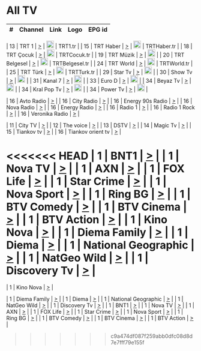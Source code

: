 <h1>All TV</h1>

| #   | Channel        | Link  | Logo | EPG id |
|:---:|:--------------:|:-----:|:----:|:------:|

| 13  | TRT 1            | [>](https://tv-trt1.medya.trt.com.tr/master.m3u8) | <img height="20" src="https://i.imgur.com/j786OLG.png"/> | TRT1.tr |
| 15  | TRT Haber        | [>](https://tv-trthaber.medya.trt.com.tr/master.m3u8) | <img height="20" src="https://i.imgur.com/OVfo8Ab.png"/> | TRTHaber.tr |
| 18  | TRT Çocuk        | [>](https://tv-trtcocuk.medya.trt.com.tr/master.m3u8) | <img height="20" src="https://i.imgur.com/QLFmD6d.png"/> | TRTCocuk.tr |
| 19  | TRT Müzik        | [>](https://tv-trtmuzik.medya.trt.com.tr/master.m3u8) | <img height="20" src="https://i.imgur.com/fIVFCEd.png"/> |
| 20  | TRT Belgesel     | [>](https://tv-trtbelgesel.medya.trt.com.tr/master.m3u8) | <img height="20" src="https://i.imgur.com/MGO87pe.png"/> | TRTBelgesel.tr |
| 24  | TRT World        | [>](https://tv-trtworld.medya.trt.com.tr/master.m3u8) | <img height="20" src="https://i.imgur.com/JEA2xpv.png"/> | TRTWorld.tr |
| 25  | TRT Türk         | [>](https://tv-trtturk.medya.trt.com.tr/master.m3u8) | <img height="20" src="https://i.imgur.com/OSTOQNw.png"/> | TRTTurk.tr |
| 29  | Star Tv   | [>](https://dogus-live.daioncdn.net/startv/startv_360p.m3u8) | <img height="20" src="https://i.imgur.com/IebUZx1.png"/> |
| 30  | Show Tv     | [>](https://ciner-live.daioncdn.net/showtv/showtv.m3u8) | <img height="20" src="https://i.imgur.com/IebUZx1.png"/> |
| 31  | Kanal 7     | [>](https://kanal7-live.daioncdn.net/kanal7/kanal7.m3u8) | <img height="20" src="https://i.imgur.com/IebUZx1.png"/> |
| 33  | Euro D    | [>](https://www.youtube.com/user/KanalD/live) | <img height="20" src="https://i.imgur.com/IebUZx1.png"/> |
| 34  | Beyaz Tv     | [>](https://beyaztv-live.daioncdn.net/beyaztv/beyaztv.m3u8) | <img height="20" src="https://i.imgur.com/IebUZx1.png"/> |
| 34  | Kral Pop Tv     | [>](https://www.youtube.com/watch?v=GuFTuKoXepw) | <img height="20" src="https://i.imgur.com/IebUZx1.png"/> |
| 34  | Power Tv     | [>](https://livetv.powerapp.com.tr/powerTV/powerhd.smil/chunklist.m3u8) | <img height="20" src="https://i.imgur.com/IebUZx1.png"/> |

| 16  | Avto Radio | [>](http://stream.metacast.eu/avtoradio.mp3.m3u) |
| 16  | City Radio | [>](http://stream.metacast.eu/city.aac.m3u) |
| 16  | Energy 90s Radio | [>](http://stream.metacast.eu/energy-90s.m3u) |
| 16  | Nova Radio | [>](http://stream.metacast.eu/nova.aac.m3u) |
| 16  | Energy Radio | [>](http://stream.metacast.eu/nrj.aac.m3u) |
| 16  | Radio 1 | [>](http://stream.metacast.eu/radio1.aac.m3u) |
| 16  | Radio 1 Rock | [>](http://stream.metacast.eu/radio1rock.aac.m3u) |
| 16  | Veronika Radio | [>](http://stream.metacast.eu/veronika.aac.m3u) |

| 11  | City TV | [>](https://tv.city.bg/play/tshls/citytv/index.m3u8) |
| 12  | The voice | [>](https://bss1.neterra.tv/thevoice/thevoice.m3u8) |
| 13  | DSTV | [>](http://46.249.95.140:8081/hls/data.m3u8) |
| 14  | Magic Tv | [>](https://bss1.neterra.tv/magictv/magictv.m3u8) |
| 15  | Tiankov tv | [>](https://streamer103.neterra.tv/tiankov-folk/live.m3u8) |
| 16  | Tiankov orient tv | [>](https://streamer103.neterra.tv/tiankov-orient/live.m3u8) |

<<<<<<< HEAD
| 1 | BNT1 | [>](https://ymkaya.xyz:33036/tv/bnt1/playlist.m3u8?wmsAuthSign=c2VydmVyX3RpbWU9NC85LzIwMjUgNjo0NTo1MiBQTSZoYXNoX3ZhbHVlPXd5a2N5UVZNUHRscUZnc1VqSTRZOFE9PSZ2YWxpZG1pbnV0ZXM9NjA=) |
| 1 | Nova TV | [>](https://ymkaya.xyz:33036/tv/novatv/playlist.m3u8?wmsAuthSign=c2VydmVyX3RpbWU9NC85LzIwMjUgNjo0NjowMyBQTSZoYXNoX3ZhbHVlPWFXOEJ0OG1xcVh1elV0R01wYm9mR0E9PSZ2YWxpZG1pbnV0ZXM9NjA=) |
| 1 | AXN | [>](https://ymkaya.xyz:33036/tv/axn/playlist.m3u8?wmsAuthSign=c2VydmVyX3RpbWU9NC85LzIwMjUgNjo0NjoxMyBQTSZoYXNoX3ZhbHVlPVhYMVNOVTJZTHpBVVRZWFk2bkZuRHc9PSZ2YWxpZG1pbnV0ZXM9NjA=) |
| 1 | FOX Life | [>](https://ymkaya.xyz:33036/tv/foxlife/playlist.m3u8?wmsAuthSign=c2VydmVyX3RpbWU9NC85LzIwMjUgNjo0NjoyMyBQTSZoYXNoX3ZhbHVlPTFYN2N4bmlsV1BocGVZVVQrSnBmSEE9PSZ2YWxpZG1pbnV0ZXM9NjA=) |
| 1 | Star Crime | [>](https://ymkaya.xyz:33036/tv/foxcrime/playlist.m3u8?wmsAuthSign=c2VydmVyX3RpbWU9NC85LzIwMjUgNjo0NjozMyBQTSZoYXNoX3ZhbHVlPWhnd1JYQzlqZ3V3MGlaL1BPdGFZMlE9PSZ2YWxpZG1pbnV0ZXM9NjA=) |
| 1 | Nova Sport | [>](https://ymkaya.xyz:33036/tv/novasport/playlist.m3u8?wmsAuthSign=c2VydmVyX3RpbWU9NC85LzIwMjUgNjo0Njo0MyBQTSZoYXNoX3ZhbHVlPTlveVpNYkRpSlowTFRHN3FwVy9QRFE9PSZ2YWxpZG1pbnV0ZXM9NjA=) |
| 1 | Ring BG | [>](https://ymkaya.xyz:33036/tv/ringbg/playlist.m3u8?wmsAuthSign=c2VydmVyX3RpbWU9NC85LzIwMjUgNjo0Njo1MiBQTSZoYXNoX3ZhbHVlPXpLN1dZdUNzYTJKMExRZzJxV2pWalE9PSZ2YWxpZG1pbnV0ZXM9NjA=) |
| 1 | BTV Comedy | [>](https://ymkaya.xyz:33036/tv/btvcomedy/playlist.m3u8?wmsAuthSign=c2VydmVyX3RpbWU9NC85LzIwMjUgNjo0NzowMiBQTSZoYXNoX3ZhbHVlPUl0MEFISnRNdDJuQjVwazZaZVFvN1E9PSZ2YWxpZG1pbnV0ZXM9NjA=) |
| 1 | BTV Cinema | [>](https://ymkaya.xyz:33036/tv/btvcinema/playlist.m3u8?wmsAuthSign=c2VydmVyX3RpbWU9NC85LzIwMjUgNjo0NzoxMiBQTSZoYXNoX3ZhbHVlPW1mL2RreE1uOSt3ODlUU3NIU0RkS2c9PSZ2YWxpZG1pbnV0ZXM9NjA=) |
| 1 | BTV Action | [>](https://ortepe.xyz:32725/tv/btvaction/playlist.m3u8?wmsAuthSign=c2VydmVyX3RpbWU9NC85LzIwMjUgNjo0NzoyMiBQTSZoYXNoX3ZhbHVlPTE5dzZxTlNXbmFCN3RqU3YveGE5TWc9PSZ2YWxpZG1pbnV0ZXM9NjA=) |
| 1 | Kino Nova | [>](https://ymkaya.xyz:33036/tv/kinonova/playlist.m3u8?wmsAuthSign=c2VydmVyX3RpbWU9NC85LzIwMjUgNjo0NzozMSBQTSZoYXNoX3ZhbHVlPUxUTitGQmtFYVVsbWNpc0xpYnAzYnc9PSZ2YWxpZG1pbnV0ZXM9NjA=) |
| 1 | Diema Family | [>](https://ymkaya.xyz:33036/tv/diemafamily/playlist.m3u8?wmsAuthSign=c2VydmVyX3RpbWU9NC85LzIwMjUgNjo0Nzo0MSBQTSZoYXNoX3ZhbHVlPUhvcVAzSXg0OER1dW8wZzhudUE1emc9PSZ2YWxpZG1pbnV0ZXM9NjA=) |
| 1 | Diema | [>](https://ymkaya.xyz:33036/tv/diema/playlist.m3u8?wmsAuthSign=c2VydmVyX3RpbWU9NC85LzIwMjUgNjo0Nzo1MSBQTSZoYXNoX3ZhbHVlPXUrOTU4Uks1QzZ2dGJUY3dqWHJTTkE9PSZ2YWxpZG1pbnV0ZXM9NjA=) |
| 1 | National Geographic | [>](https://ymkaya.xyz:33036/tv/natgeo/playlist.m3u8?wmsAuthSign=c2VydmVyX3RpbWU9NC85LzIwMjUgNjo0ODowMSBQTSZoYXNoX3ZhbHVlPXJUOE5EeGIyYjFYL21kUkNUcG9CWWc9PSZ2YWxpZG1pbnV0ZXM9NjA=) |
| 1 | NatGeo Wild | [>](https://ymkaya.xyz:33036/tv/natgeowild/playlist.m3u8?wmsAuthSign=c2VydmVyX3RpbWU9NC85LzIwMjUgNjo0ODoxMSBQTSZoYXNoX3ZhbHVlPUNEamJ4b052byt3a2xwZlMwYnc0TkE9PSZ2YWxpZG1pbnV0ZXM9NjA=) |
| 1 | Discovery Tv | [>](https://ymkaya.xyz:33036/tv/discovery/playlist.m3u8?wmsAuthSign=c2VydmVyX3RpbWU9NC85LzIwMjUgNjo0ODoyMCBQTSZoYXNoX3ZhbHVlPXZDUFg5eUpjakdGV0U5bVZ6MkpCUXc9PSZ2YWxpZG1pbnV0ZXM9NjA=) |
=======


| 1 | Kino Nova | [>](https://ymkaya.xyz:11336/tv/kinonova/playlist.m3u8?wmsAuthSign=c2VydmVyX3RpbWU9MS8yLzIwMjUgNDo0MDoyMCBBTSZoYXNoX3ZhbHVlPWlFS1FrWEtMMVRFM3l5YklUWUJQUHc9PSZ2YWxpZG1pbnV0ZXM9NjA=) |

| 1 | Diema Family | [>](https://ymkaya.xyz:11336/tv/diemafamily/playlist.m3u8?wmsAuthSign=c2VydmVyX3RpbWU9MS8yLzIwMjUgNDo0MDozMCBBTSZoYXNoX3ZhbHVlPUVUaTVKTldvZTF5WVVCM0YwL21kaXc9PSZ2YWxpZG1pbnV0ZXM9NjA=) |
| 1 | Diema | [>](https://ymkaya.xyz:11336/tv/diema/playlist.m3u8?wmsAuthSign=c2VydmVyX3RpbWU9MS8yLzIwMjUgNDo0MDo0MCBBTSZoYXNoX3ZhbHVlPVlYMWVJT2NuUjNpUTBsaytEUFFOS2c9PSZ2YWxpZG1pbnV0ZXM9NjA=) |
| 1 | National Geographic | [>](https://ymkaya.xyz:11336/tv/natgeo/playlist.m3u8?wmsAuthSign=c2VydmVyX3RpbWU9MS8yLzIwMjUgNDo0MTo0MSBBTSZoYXNoX3ZhbHVlPTJQTlVmcG5nYWx0M013eUhGRGxnd0E9PSZ2YWxpZG1pbnV0ZXM9NjA=) |
| 1 | NatGeo Wild | [>](https://ymkaya.xyz:11336/tv/natgeowild/playlist.m3u8?wmsAuthSign=c2VydmVyX3RpbWU9MS8yLzIwMjUgNDo0MTo1MSBBTSZoYXNoX3ZhbHVlPVl1OXZaTTliN0hGWEN3eDBYd1duNkE9PSZ2YWxpZG1pbnV0ZXM9NjA=) |
| 1 | Discovery Tv | [>](https://ymkaya.xyz:11336/tv/discovery/playlist.m3u8?wmsAuthSign=c2VydmVyX3RpbWU9MS8yLzIwMjUgNDo0MjowMSBBTSZoYXNoX3ZhbHVlPWtBQmdLNlY2RmQwWElzMVYzSDJyVkE9PSZ2YWxpZG1pbnV0ZXM9NjA=) |
| 1 | BNT1 | [>](https://ymkaya.xyz:11336/tv/bnt1/playlist.m3u8?wmsAuthSign=c2VydmVyX3RpbWU9MS8yLzIwMjUgNDozODozOCBBTSZoYXNoX3ZhbHVlPVVrMVlRQXpJWlhYeUh6ZFVpSC9NMUE9PSZ2YWxpZG1pbnV0ZXM9NjA=) |
| 1 | Nova TV | [>](https://ymkaya.xyz:11336/tv/novatv/playlist.m3u8?wmsAuthSign=c2VydmVyX3RpbWU9MS8yLzIwMjUgNDozODo0OCBBTSZoYXNoX3ZhbHVlPUVxQjh1a0ZzYkVGZU8zZDFGTzdreVE9PSZ2YWxpZG1pbnV0ZXM9NjA=) |
| 1 | AXN | [>](https://ymkaya.xyz:11336/tv/axn/playlist.m3u8?wmsAuthSign=c2VydmVyX3RpbWU9MS8yLzIwMjUgNDozODo1OCBBTSZoYXNoX3ZhbHVlPUpkWStGY1hkNXhaOVpPZ0thQ0FZL3c9PSZ2YWxpZG1pbnV0ZXM9NjA=) |
| 1 | FOX Life | [>](https://ymkaya.xyz:11336/tv/foxlife/playlist.m3u8?wmsAuthSign=c2VydmVyX3RpbWU9MS8yLzIwMjUgNDozOToxMCBBTSZoYXNoX3ZhbHVlPWt1ZDc1T3AzYlZDTjJnSy9TU0xJZlE9PSZ2YWxpZG1pbnV0ZXM9NjA=) |
| 1 | Star Crime | [>](https://ymkaya.xyz:11336/tv/foxcrime/playlist.m3u8?wmsAuthSign=c2VydmVyX3RpbWU9MS8yLzIwMjUgNDozOToyMCBBTSZoYXNoX3ZhbHVlPXIwVU45Nm9FR1l2enNkTG9TanBxbmc9PSZ2YWxpZG1pbnV0ZXM9NjA=) |
| 1 | Nova Sport | [>](https://ymkaya.xyz:11336/tv/novasport/playlist.m3u8?wmsAuthSign=c2VydmVyX3RpbWU9MS8yLzIwMjUgNDozOTozMCBBTSZoYXNoX3ZhbHVlPXlSZ0UxazVaM0xhSmc0NmR4T0c1T2c9PSZ2YWxpZG1pbnV0ZXM9NjA=) |
| 1 | Ring BG | [>](https://ymkaya.xyz:11336/tv/ringbg/playlist.m3u8?wmsAuthSign=c2VydmVyX3RpbWU9MS8yLzIwMjUgNDozOTo0MCBBTSZoYXNoX3ZhbHVlPTR4aUlFNHVUYWN4enY1WkVuOFZma2c9PSZ2YWxpZG1pbnV0ZXM9NjA=) |
| 1 | BTV Comedy | [>](https://ymkaya.xyz:11336/tv/btvcomedy/playlist.m3u8?wmsAuthSign=c2VydmVyX3RpbWU9MS8yLzIwMjUgNDozOTo1MCBBTSZoYXNoX3ZhbHVlPUtrMTJ2RHNTTUU1RFp1ZkVOdXFSK3c9PSZ2YWxpZG1pbnV0ZXM9NjA=) |
| 1 | BTV Cinema | [>](https://ymkaya.xyz:11336/tv/btvcinema/playlist.m3u8?wmsAuthSign=c2VydmVyX3RpbWU9MS8yLzIwMjUgNDozOTo1OSBBTSZoYXNoX3ZhbHVlPTZWcU9FZW56cG1NM1lrYy8xNE5NeHc9PSZ2YWxpZG1pbnV0ZXM9NjA=) |
| 1 | BTV Action | [>](https://ymkaya.xyz:11336/tv/btvaction/playlist.m3u8?wmsAuthSign=c2VydmVyX3RpbWU9MS8yLzIwMjUgNDo0MDoxMCBBTSZoYXNoX3ZhbHVlPUlDd0ErRkZVWThyMVZwR3c2REdGZ3c9PSZ2YWxpZG1pbnV0ZXM9NjA=) |
>>>>>>> c9a474df087f259abb0dfc08d8d7e7fff79e155f
